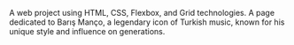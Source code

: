 A web project using HTML, CSS, Flexbox, and Grid technologies.
A page dedicated to Barış Manço, a legendary icon of Turkish music, known for his unique style and influence on generations.